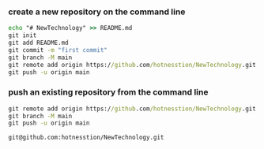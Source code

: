 ### create a new repository on the command line

```cmd
echo "# NewTechnology" >> README.md
git init
git add README.md
git commit -m "first commit"
git branch -M main
git remote add origin https://github.com/hotnesstion/NewTechnology.git
git push -u origin main
```



### push an existing repository from the command line

```cmd
git remote add origin https://github.com/hotnesstion/NewTechnology.git
git branch -M main
git push -u origin main
```

```link
git@github.com:hotnesstion/NewTechnology.git
```

